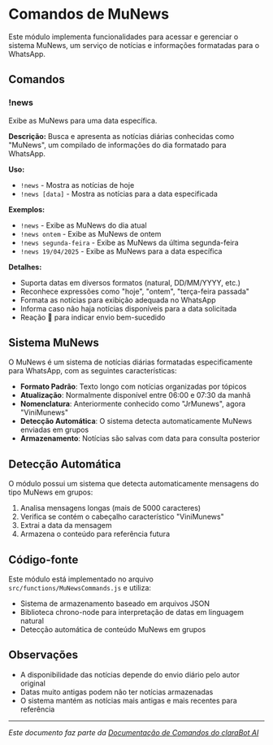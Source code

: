 # Comandos de MuNews

Este módulo implementa funcionalidades para acessar e gerenciar o sistema MuNews, um serviço de notícias e informações formatadas para o WhatsApp.

## Comandos

### !news

Exibe as MuNews para uma data específica.

**Descrição:** Busca e apresenta as notícias diárias conhecidas como "MuNews", um compilado de informações do dia formatado para WhatsApp.

**Uso:** 
- `!news` - Mostra as notícias de hoje
- `!news [data]` - Mostra as notícias para a data especificada

**Exemplos:**
- `!news` - Exibe as MuNews do dia atual
- `!news ontem` - Exibe as MuNews de ontem
- `!news segunda-feira` - Exibe as MuNews da última segunda-feira
- `!news 19/04/2025` - Exibe as MuNews para a data específica

**Detalhes:**
- Suporta datas em diversos formatos (natural, DD/MM/YYYY, etc.)
- Reconhece expressões como "hoje", "ontem", "terça-feira passada"
- Formata as notícias para exibição adequada no WhatsApp
- Informa caso não haja notícias disponíveis para a data solicitada
- Reação 📰 para indicar envio bem-sucedido

## Sistema MuNews

O MuNews é um sistema de notícias diárias formatadas especificamente para WhatsApp, com as seguintes características:

- **Formato Padrão**: Texto longo com notícias organizadas por tópicos
- **Atualização**: Normalmente disponível entre 06:00 e 07:30 da manhã
- **Nomenclatura**: Anteriormente conhecido como "JrMunews", agora "ViniMunews"
- **Detecção Automática**: O sistema detecta automaticamente MuNews enviadas em grupos
- **Armazenamento**: Notícias são salvas com data para consulta posterior

## Detecção Automática

O módulo possui um sistema que detecta automaticamente mensagens do tipo MuNews em grupos:

1. Analisa mensagens longas (mais de 5000 caracteres)
2. Verifica se contém o cabeçalho característico "ViniMunews"
3. Extrai a data da mensagem
4. Armazena o conteúdo para referência futura

## Código-fonte

Este módulo está implementado no arquivo `src/functions/MuNewsCommands.js` e utiliza:
- Sistema de armazenamento baseado em arquivos JSON
- Biblioteca chrono-node para interpretação de datas em linguagem natural
- Detecção automática de conteúdo MuNews em grupos

## Observações

- A disponibilidade das notícias depende do envio diário pelo autor original
- Datas muito antigas podem não ter notícias armazenadas
- O sistema mantém as notícias mais antigas e mais recentes para referência

---

*Este documento faz parte da [Documentação de Comandos do claraBot AI](README.md#documentação-dos-comandos)*